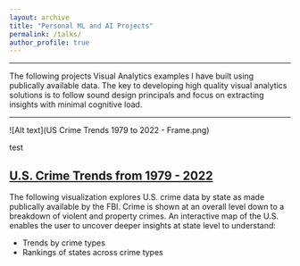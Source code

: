 ```yaml
---
layout: archive
title: "Personal ML and AI Projects"
permalink: /talks/
author_profile: true
---
```

_________________________________
The following projects Visual Analytics examples I have built using publically available data. The key to developing high quality visual analytics solutions is to follow sound design principals and focus on extracting insights with minimal cognitive load. 

_________________________________

![Alt text](US Crime Trends 1979 to 2022 - Frame.png)

test

## [U.S. Crime Trends from 1979 - 2022](https://public.tableau.com/views/WorkinProgress_17120271257940/USCrimeTrends1979to2022-Frame?:language=en-US&:sid=&:display_count=n&:origin=viz_share_link)
The following visualization explores U.S. crime data by state as made publically available by the FBI. Crime is shown at an overall level down to a breakdown of violent and property crimes. An interactive map of the U.S. enables the user to uncover deeper insights at state level to understand:

- Trends by crime types
- Rankings of states across crime types
